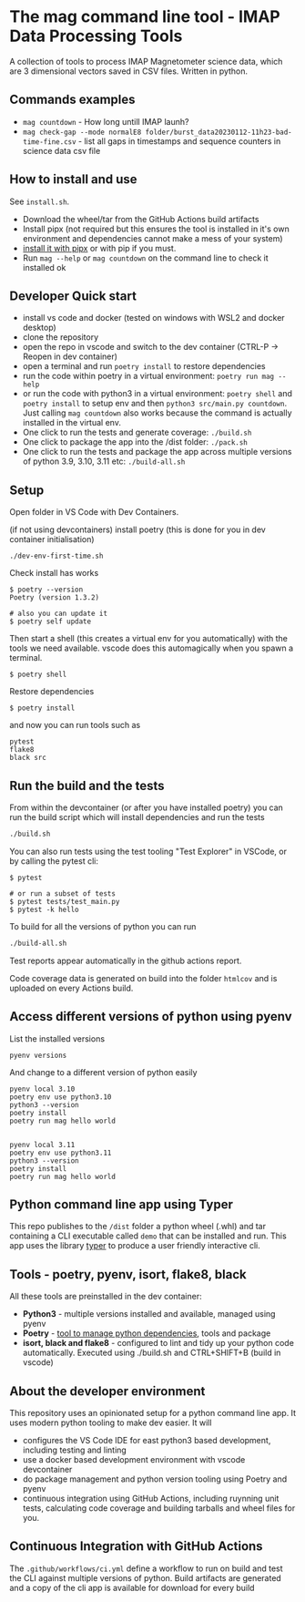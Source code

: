 # The mag command line tool - IMAP Data Processing Tools

A collection of tools to process IMAP Magnetometer science data, which are 3 dimensional vectors saved in CSV files. Written in python.

## Commands examples

- `mag countdown` - How long untill IMAP launh?
- `mag check-gap --mode normalE8 folder/burst_data20230112-11h23-bad-time-fine.csv` - list all gaps in timestamps and sequence counters in science data csv file

## How to install and use

See `install.sh`.

- Download the wheel/tar from the GitHub Actions build artifacts
- Install pipx (not required but this ensures the tool is installed in it's own environment and dependencies cannot make a mess of your system)
- [install it with pipx](https://pypa.github.io/pipx/docs/#pipx-install) or with pip if you must.
- Run `mag --help` or `mag countdown` on the command line to check it installed ok

## Developer Quick start

- install vs code and docker (tested on windows with WSL2 and docker desktop)
- clone the repository
- open the repo in vscode and switch to the dev container (CTRL-P -> Reopen in dev container)
- open a terminal and run `poetry install` to restore dependencies
- run the code within poetry in a virtual environment: `poetry run mag --help`
- or run the code with python3 in a virtual environment: `poetry shell` and `poetry install` to setup env and then `python3 src/main.py countdown`. Just calling `mag countdown` also works because the command is actually installed in the virtual env.
- One click to run the tests and generate coverage: `./build.sh`
- One click to package the app into the /dist folder: `./pack.sh`
- One click to run the tests and package the app across multiple versions of python 3.9, 3.10, 3.11 etc: `./build-all.sh`

## Setup

Open folder in VS Code with Dev Containers.

(if not using devcontainers) install poetry (this is done for you in dev container initialisation)

```
./dev-env-first-time.sh
```

Check install has works

```
$ poetry --version
Poetry (version 1.3.2)

# also you can update it
$ poetry self update
```

Then start a shell (this creates a virtual env for you automatically) with the tools we need available. vscode does this automagically when you spawn  a terminal.

```
$ poetry shell
```

Restore dependencies

```
$ poetry install
```

and now you can run tools such as

```
pytest
flake8
black src
```

## Run the build and the tests

From within the devcontainer (or after you have installed poetry) you can run the build script which will install dependencies and run the tests

```bash
./build.sh
```

You can also run tests using the test tooling "Test Explorer" in VSCode, or by calling the pytest cli:

```
$ pytest

# or run a subset of tests
$ pytest tests/test_main.py
$ pytest -k hello
```

To build for all the versions of python you can run

```bash
./build-all.sh
```

Test reports appear automatically in the github actions report.

Code coverage data is generated on build into the folder `htmlcov` and is uploaded on every Actions build.


## Access different versions of python using pyenv

List the installed versions

```
pyenv versions
```

And change to a different version of python easily

```
pyenv local 3.10
poetry env use python3.10
python3 --version
poetry install
poetry run mag hello world


pyenv local 3.11
poetry env use python3.11
python3 --version
poetry install
poetry run mag hello world
```

## Python command line app using Typer

This repo publishes to the `/dist` folder a python wheel (.whl) and tar containing a CLI executable called `demo` that can be installed and run. This app uses the library [typer](https://typer.tiangolo.com/) to produce a user friendly interactive cli.

## Tools - poetry, pyenv, isort, flake8, black

All these tools are preinstalled in the dev container:

- **Python3** - multiple versions installed and available, managed using pyenv
- **Poetry** - [tool to manage python dependencies](https://python-poetry.org/), tools and package
- **isort, black and flake8** - configured to lint and tidy up your python code automatically. Executed using ./build.sh and CTRL+SHIFT+B (build in vscode)


## About the developer environment

This repository uses an opinionated setup for a python command line app. It uses modern python tooling to make dev easier. It will

- configures the VS Code IDE for east python3 based development, including testing and linting
- use a docker based development environment with vscode devcontainer
- do package management and python version tooling using Poetry and pyenv
- continuous integration using GitHub Actions, including ruynning unit tests, calculating code coverage and building tarballs and wheel files for you.

## Continuous Integration with GitHub Actions

The `.github/workflows/ci.yml` define a workflow to run on build and test the CLI against multiple versions of python. Build artifacts are generated and a copy of the cli app is available for download for every build
